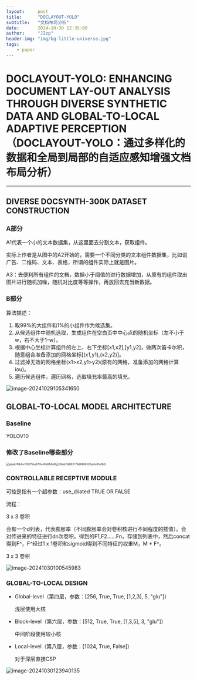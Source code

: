 ```yaml
---
layout:     post
title:      "DOCLAYOUT-YOLO"
subtitle:   "文档布局分析"
date:       2024-10-30 12:35:00
author:     "JIzp"
header-img: "img/bg-little-universe.jpg"
tags:
    - paper
---
```


# DOCLAYOUT-YOLO: ENHANCING DOCUMENT LAY-OUT ANALYSIS THROUGH DIVERSE SYNTHETIC DATA AND GLOBAL-TO-LOCAL ADAPTIVE PERCEPTION（DOCLAYOUT-YOLO：通过多样化的数据和全局到局部的自适应感知增强文档布局分析）

------

## DIVERSE DOCSYNTH-300K DATASET CONSTRUCTION

### A部分

A1代表一个小的文本数据集，从这里面去分割文本，获取组件。

实际上作者是从图中的A2开始的，需要一个不同分类的文本组件数据集，比如说广告、二维码、文本、表格，所谓的组件实际上就是图片。

A3：去便利所有组件的文档，数据小于阈值的进行数据增加，从原有的组件取出图片进行随机加噪，随机对比度等等操作，再放回去充当新数据。

### B部分

算法描述：

1. 取99%的大组件和1%的小组件作为候选集。
2. 从候选组件中随机选取，生成组件在空白页中中心点的随机坐标（左不小于w，右不大于1-w）。
3. 根据中心坐标计算组件的左上、右下坐标[x1,x2],[y1,y2]，做两次笛卡尔积，随意组合准备添加的网格坐标[(x1,y1),(x2,y2)]。
4. 过滤掉无效的网格坐标(x1>x2,y1>y2)(原有的网格，准备添加的网格计算iou)。
5. 遍历候选组件，遍历网格，选取填充率最高的填充。

![image-20241029105341650](C:\Users\24531\AppData\Roaming\Typora\typora-user-images\image-20241029105341650.png)

## GLOBAL-TO-LOCAL MODEL ARCHITECTURE

### Baseline

YOLOV10

### 修改了Baseline哪些部分

<img src="D:\QQ聊天记录\Tencent Files\2453194789\nt_qq\nt_data\Pic\2024-10\Ori\ebeb74fb4a735875be57f1e40b864a0f.png" alt="ebeb74fb4a735875be57f1e40b864a0f" style="zoom: 50%;" /><img src="D:\QQ聊天记录\Tencent Files\2453194789\nt_qq\nt_data\Pic\2024-10\Ori\76eb7fd683779d4696302abfa91ef8a5.png" alt="76eb7fd683779d4696302abfa91ef8a5" style="zoom:50%;" />

### CONTROLLABLE RECEPTIVE MODULE

可控是指有一个超参数：use_dilated TRUE OR FALSE

流程：

3 x 3 卷积

会有一个d列表，代表膨胀率（不同膨胀率会对卷积核进行不同程度的插值）。会对传进来的特征进行dn次卷积。得到的F1,F2......Fn，存储到列表中，然后concat得到F^，F^经过1 x 1卷积和sigmoid得到不同特征的权重M，M * F^。

3 x 3 卷积

![image-20241030100545983](C:\Users\24531\AppData\Roaming\Typora\typora-user-images\image-20241030100545983.png)

### GLOBAL-TO-LOCAL DESIGN

- Global-level（第四层，参数：[256, True, True, [1,2,3], 5, "glu"]）

  浅层使用大核

- Block-level（第六层，参数：[512, True, True, [1,3,5], 3, "glu"]）

  中间阶段使用较小核

- Local-level（第八层，参数：[1024, True, False]）

  对于深层直接CSP

![image-20241030123940135](C:\Users\24531\AppData\Roaming\Typora\typora-user-images\image-20241030123940135.png)
